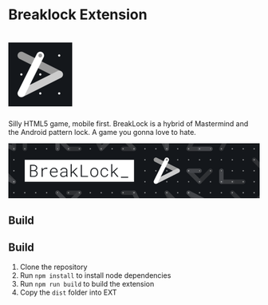 # Breaklock Extension
![alt text](./src/icons/icon-128.png "logo")
====

Silly HTML5 game, mobile first.
BreakLock is a hybrid of Mastermind and the Android pattern lock. A game you gonna love to hate.

![alt text](./src/source/assets/banner.png "screenshot")

## Build


## Build

1. Clone the repository
2. Run `npm install` to install node dependencies
3. Run `npm run build` to build the extension
4. Copy the `dist` folder into EXT
